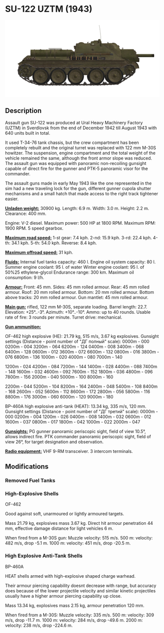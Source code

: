 # SU-122 UZTM (1943)

![_su122](../images/_su122.png)

## Description

Assault gun SU-122 was produced at Ural Heavy Machinery Factory (UZTM) in Sverdlovsk from the end of December 1942 till August 1943 with 640 units built in total. 

It used Т-34-76 tank chassis, but the crew compartment has been completely rebuilt and the original turret was replaced with 122 mm M-30S howitzer. The suspension, engine compartment and the total weight of the vehicle remained the same, although the front armor slope was reduced. The assault gun was equipped with panoramic non-recoiling gunsight capable of direct fire for the gunner and PTK-5 panoramic visor for the commander.

The assault guns made in early May 1943 like the one represented in the sim had a new traveling lock for the gun, different gunner cupola shutter mechanisms and a small hatch that made access to the right track tightener easier.

<b><u>Unladen weight:</u></b> 30900 kg.
Length: 6.9 m.
Width: 3.0 m.
Height: 2.2 m.
Clearance: 400 mm.

Engine: V-2 diesel.
Maximum power: 500 HP at 1800 RPM.
Maximum RPM: 1900 RPM.
5 speed gearbox.

<b><u>Maximum road speed:</u></b>
1-st gear: 7.4 kph.
2-nd: 15.9 kph.
3-rd: 22.4 kph.
4-th: 34.1 kph.
5-th: 54.0 kph.
Reverse: 8.4 kph.

<b><u>Maximum offroad speed:</u></b> 31 kph.

<b><u>Fluids:</u></b>
Internal fuel tanks capacity: 460 l.
Engine oil system capacity: 80 l.
Summer engine coolant: 95 l. of water
Winter engine coolant: 95 l. of 50%25 ethylene-glycol
Endurance range: 300 km.
Maximum oil consumption: 9 l/h.

<b><u>Armour:</u></b>
Front: 45 mm.
Sides: 45 mm rolled armour.
Rear: 45 mm rolled armour.
Roof: 20 mm rolled armour.
Bottom: 20 mm rolled armour.
Bottom above tracks: 20 mm rolled armour.
Gun mantlet: 45 mm rolled armour.

<b><u>Main gun:</u></b> rifled, 122 mm M-30S, separate loading.
Barrel length: 22.7.
Elevation: +25°..-3°.
Azimuth: +10°..-10°.
Ammo: up to 40 rounds.
Usable rate of fire: 3 rounds per minute.
Turret drive: mechanical.

<b><u>Gun ammunition:</u></b> 

OF-462 high explosive (HE): 21.79 kg, 515 m/s, 3.67 kg explosives.
Gunsight settings
(Distance - point number of "ДГ полный" scale):
0000m - 000
0200m - 004    3200m - 064    6200m - 124
0400m - 008    3400m - 068    6400m - 128
0600m - 012    3600m - 072    6600m - 132
0800m - 016    3800m - 076    6800m - 136
1000m - 020    4000m - 080    7000m - 140

1200m - 024    4200m - 084    7200m - 144
1400m - 028    4400m - 088    7400m - 148
1600m - 032    4600m - 092    7600m - 152
1800m - 036    4800m - 096    7800m - 156
2000m - 040    5000m - 100    8000m - 160

2200m - 044    5200m - 104    8200m - 164
2400m - 048    5400m - 108    8400m - 168
2600m - 052    5600m - 112    8600m - 172
2800m - 056    5800m - 116    8800m - 176
3000m - 060    6000m - 120    9000m - 180

BP-460A high explosive anti-tank (HEAT): 13.34 kg, 335 m/s, 120 mm.
Gunsight settings
(Distance - point number of "ДГ третий" scale):
0000m - 000
0200m - 004    1200m - 026
0400m - 008    1400m - 032
0600m - 012    1600m - 037
0800m - 017    1800m - 042
1000m - 022    2000m - 047

<b><u>Gunsights:</u></b>
PG gunner panoramic periscopic sight, field of view 10.5°, allows indirect fire.
PTK commander panoramic periscopic sight, field of view 26°, for target designation and observation.

<b><u>Radio equipment:</u></b>
VHF 9-RM transceiver.
3 intercom terminals.


## Modifications


### Removed Fuel Tanks


### High-Explosive Shells

OF-462

Good against soft, unarmoured or lightly armoured targets.

Mass 21.79 kg, explosives mass 3.67 kg.
Direct hit armour penetration 44 mm, effective damage distance for light vehicles 6 m.

When fired from a M-30S gun:
Muzzle velocity: 515 m/s.
500 m: velocity: 482 m/s, drop -5.1 m.
1000 m: velocity: 451 m/s, drop -20.5 m.


### High Explosive Anti-Tank Shells

BP-460A

HEAT shells armed with high-explosive shaped charge warhead.

Their armour piercing capability doesnt decrease with range, but accuracy does because of the lower projectile velocity and similar kinetic projectiles usually have a higher armour piercing capability up close.

Mass 13.34 kg, explosives mass 2.15 kg, armour penetration 120 mm.

When fired from a M-30S:
Muzzle velocity: 335 m/s.
500 m: velocity: 309 m/s, drop -11.7 m.
1000 m: velocity: 284 m/s, drop -49.6 m.
2000 m: velocity: 238 m/s, drop -224.6 m.